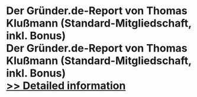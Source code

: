 # Der Gründer.de-Report von Thomas Klußmann (Standard-Mitgliedschaft, inkl. Bonus)<br />Der Gründer.de-Report von Thomas Klußmann (Standard-Mitgliedschaft, inkl. Bonus)<br />[>> Detailed information](https://secure.element5.com/esales/product.html?productid=300580947&affiliateid=200057808)